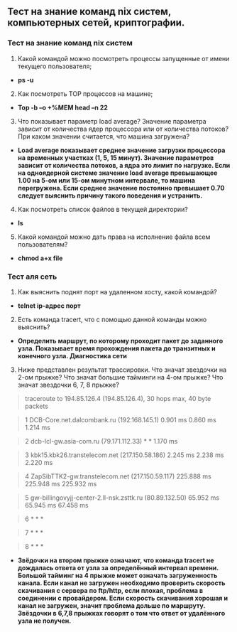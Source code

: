 ## Тест на знание команд nix систем, компьютерных сетей, криптографии.
### Тест на знание команд nix систем
1. Какой командой можно посмотреть процессы запущенные от имени текущего пользователя;
* **ps -u**
2. Как посмотреть TOP процессов на машине;
* **Top -b –o +%MEM head –n 22**
3. Что показывает параметр load average? Значение параметра зависит от количества ядер процессора или от количества потоков? При каком значении считается, что машина загружена?
* **Load average показывает среднее значение загрузки процессора на временных участках (1, 5, 15 минут). Значение параметров зависит от количества потоков, а ядра это лимит по нагрузке. Если на одноядерной системе значение load average превышающее 1.00 на 5-ом или 15-ом минутном интервале, то машина перегружена. Если среднее значение постоянно превышает 0.70 следует выяснить причину такого поведения и устранить.**
4. Как посмотреть список файлов в текущей директории?
* **ls**
5. Какой командой можно дать права на исполнение файла всем пользователям?
* **chmod a+x file**
### Тест аля сеть

1. Как выяснить поднят порт на удаленном хосту, какой командой?
* **telnet ip-адрес порт**

2. Есть команда tracert, что с помощью данной команды можно выяснить?
* **Определить маршрут, по которому проходит пакет до заданного узла. Показывает время прохождения пакета до транзитных и конечного узла. Диагностика сети**

3. Ниже представлен результат трассировки. Что значат звездочки на 2-ом прыжке? Что значат большие тайминги на 4-ом прыжке? Что значат звездочки 6, 7, 8 прыжке?

> traceroute to 194.85.126.4 (194.85.126.4), 30 hops max, 40 byte packets

> 1 DCB-Core.net.dalcombank.ru (192.168.145.1) 0.901 ms 0.860 ms 1.214 ms

> 2 dcb-lcl-gw.asia-com.ru (79.171.112.33) * * 1.170 ms

> 3 kbk15.kbk26.transtelecom.net (217.150.58.186) 2.245 ms 2.238 ms 2.220 ms

> 4 ZapSibTTK2-gw.transtelecom.net (217.150.59.117) 225.888 ms 225.948 ms 225.932 ms

> 5 gw-billingovyjj-center-2.ll-nsk.zsttk.ru (80.89.132.50) 65.952 ms 65.945 ms 67.458 ms

> 6 * * *

> 7 * * *

> 8 * * *
* **Звёдочки на втором прыжке означают, что команда tracert не дождалась ответа от узла за определённый интервал времени. Большой тайминг на 4 прыжке может означать загруженность канала. Если канал не загружен необходимо проверить скорость скачивания с сервера по ftp/http, если плохая, проблема в соединении с провайдером. Если скорость скачивания хорошая и канал не загружен, значит проблема дольше по маршруту. Звёздочки в 6,7,8 прыжках говорят о том что ответ от удалённого узла не получен.**
